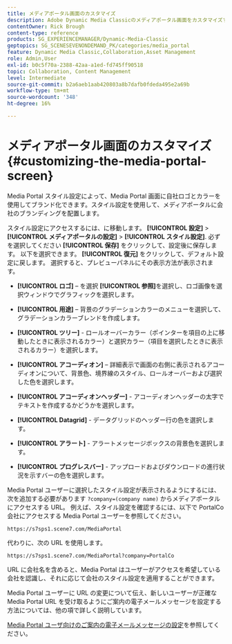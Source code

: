 ```yaml
---
title: メディアポータル画面のカスタマイズ
description: Adobe Dynamic Media Classicのメディアポータル画面をカスタマイズする方法について説明します。
contentOwner: Rick Brough
content-type: reference
products: SG_EXPERIENCEMANAGER/Dynamic-Media-Classic
geptopics: SG_SCENESEVENONDEMAND_PK/categories/media_portal
feature: Dynamic Media Classic,Collaboration,Asset Management
role: Admin,User
exl-id: b0c5f70a-2388-42aa-a1ed-fd745ff90518
topic: Collaboration, Content Management
level: Intermediate
source-git-commit: b2a6aeb1aab420803a8b7dafb0fdeda495e2a69b
workflow-type: tm+mt
source-wordcount: '348'
ht-degree: 16%

---
```


# メディアポータル画面のカスタマイズ{#customizing-the-media-portal-screen}

Media Portal スタイル設定によって、Media Portal 画面に自社ロゴとカラーを使用してブランド化できます。スタイル設定を使用して、メディアポータルに会社のブランディングを配置します。

スタイル設定にアクセスするには、に移動します。 **[!UICONTROL 設定]** > **[!UICONTROL メディアポータルの設定]** > **[!UICONTROL スタイル設定]**. 必ずを選択してください **[!UICONTROL 保存]** をクリックして、設定後に保存します。 以下を選択できます。 **[!UICONTROL 復元]** をクリックして、デフォルト設定に戻します。 選択すると、プレビューパネルにその表示方法が表示されます。

* **[!UICONTROL ロゴ]**  – を選択 **[!UICONTROL 参照]**&#x200B;を選択し、ロゴ画像を選択ウィンドウでグラフィックを選択します。

* **[!UICONTROL 用途]**  – 背景のグラデーションカラーのメニューを選択して、グラデーションカラーブレンドを作成します。

* **[!UICONTROL ツリー]** - ロールオーバーカラー（ポインターを項目の上に移動したときに表示されるカラー）と選択カラー（項目を選択したときに表示されるカラー）を選択します。

* **[!UICONTROL アコーディオン]**  – 詳細表示で画面の右側に表示されるアコーディオンについて、背景色、境界線のスタイル、ロールオーバーおよび選択した色を選択します。

* **[!UICONTROL アコーディオンヘッダー]** - アコーディオンヘッダーの太字でテキストを作成するかどうかを選択します。

* **[!UICONTROL Datagrid]** - データグリッドのヘッダー行の色を選択します。

* **[!UICONTROL アラート]** - アラートメッセージボックスの背景色を選択します。

* **[!UICONTROL プログレスバー]** - アップロードおよびダウンロードの進行状況を示すバーの色を選択します。

Media Portal ユーザーに選択したスタイル設定が表示されるようにするには、次を追加する必要があります `?company=(company name)` からメディアポータルにアクセスする URL。 例えば、スタイル設定を確認するには、以下で PortalCo 会社にアクセスする Media Portal ユーザーを参照してください。

`https://s7sps1.scene7.com/MediaPortal`

代わりに、次の URL を使用します。

`https://s7sps1.scene7.com/MediaPortal?company=PortalCo`

URL に会社名を含めると、Media Portal はユーザーがアクセスを希望している会社を認識し、それに応じて会社のスタイル設定を適用することができます。

Media Portal ユーザーに URL の変更について伝え、新しいユーザーが正確な Media Portal URL を受け取るようにご案内の電子メールメッセージを設定する方法については、他の項で詳しく説明しています。

[Media Portal ユーザ向けのご案内の電子メールメッセージの設定](adding-media-portal-users.md#setting_up_the_welcome_e_mail_message_for_media_portal_users)を参照してください。
